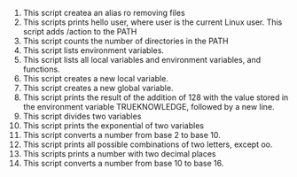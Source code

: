 1. This script createa an alias ro removing files
1. This scripts prints hello user, where user is the current Linux user.
This script adds /action to the PATH
3. This script counts the number of directories in the PATH
4. This script lists environment variables.
5. This script lists all local variables and environment variables, and functions.
6. This script creates a new local variable.
7. This script creates a new global variable.
8. This script prints the result of the addition of 128 with the value stored in the environment variable TRUEKNOWLEDGE, followed by a new line.
9. This script divides two variables
10. This script prints the exponential of two variables
11. This script converts a number from base 2 to base 10.
12. This script prints all possible combinations of two letters, except oo.
13. This scripts prints a number with two decimal places
14. This script converts a number from base 10 to base 16.
